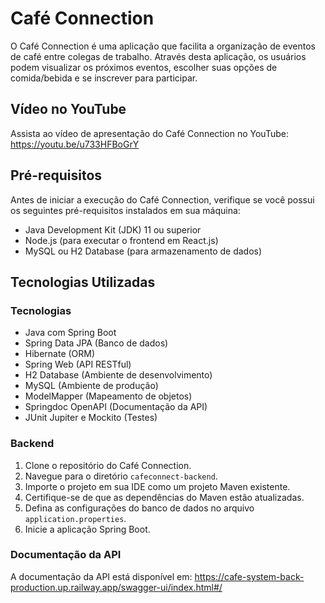 # Café Connection

O Café Connection é uma aplicação que facilita a organização de eventos de café entre colegas de trabalho. Através desta aplicação, os usuários podem visualizar os próximos eventos, escolher suas opções de comida/bebida e se inscrever para participar.

## Vídeo no YouTube
Assista ao vídeo de apresentação do Café Connection no YouTube: https://youtu.be/u733HFBoGrY

## Pré-requisitos

Antes de iniciar a execução do Café Connection, verifique se você possui os seguintes pré-requisitos instalados em sua máquina:

- Java Development Kit (JDK) 11 ou superior
- Node.js (para executar o frontend em React.js)
- MySQL ou H2 Database (para armazenamento de dados)

## Tecnologias Utilizadas

### Tecnologias

- Java com Spring Boot
- Spring Data JPA (Banco de dados)
- Hibernate (ORM)
- Spring Web (API RESTful)
- H2 Database (Ambiente de desenvolvimento)
- MySQL (Ambiente de produção)
- ModelMapper (Mapeamento de objetos)
- Springdoc OpenAPI (Documentação da API)
- JUnit Jupiter e Mockito (Testes)


### Backend

1. Clone o repositório do Café Connection.
2. Navegue para o diretório `cafeconnect-backend`.
3. Importe o projeto em sua IDE como um projeto Maven existente.
4. Certifique-se de que as dependências do Maven estão atualizadas.
5. Defina as configurações do banco de dados no arquivo `application.properties`.
6. Inicie a aplicação Spring Boot.

### Documentação da API
A documentação da API está disponível em: https://cafe-system-back-production.up.railway.app/swagger-ui/index.html#/
